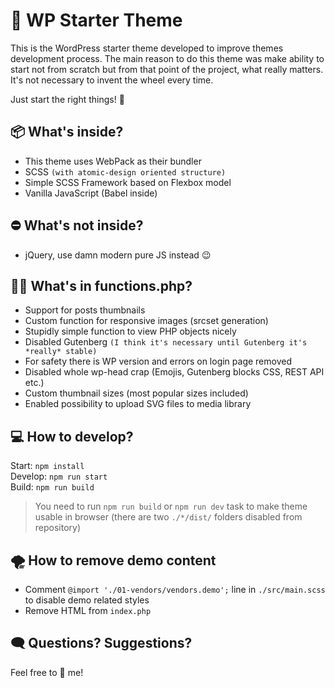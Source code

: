 # 🛫 WP Starter Theme

This is the WordPress starter theme developed to improve themes development process. The main reason to do this theme was make ability to start not from scratch but from that point of the project, what really matters. It's not necessary to invent the wheel every time. 

Just start the right things! 🎉

## 📦 What's inside?

* This theme uses WebPack as their bundler
* SCSS `(with atomic-design oriented structure)`
* Simple SCSS Framework based on Flexbox model
* Vanilla JavaScript (Babel inside)

## ⛔ What's **not** inside?

* jQuery, use damn modern pure JS instead 😉

## 🕵️‍♂️ What's in functions.php?

* Support for posts thumbnails
* Custom function for responsive images (srcset generation)
* Stupidly simple function to view PHP objects nicely
* Disabled Gutenberg `(I think it's necessary until Gutenberg it's *really* stable)`
* For safety there is WP version and errors on login page removed
* Disabled whole wp-head crap (Emojis, Gutenberg blocks CSS, REST API etc.)
* Custom thumbnail sizes (most popular sizes included)
* Enabled possibility to upload SVG files to media library

## 💻 How to develop?

Start: `npm install` \
Develop: `npm run start` \
Build: `npm run build`

> You need to run `npm run build` or `npm run dev` task to make theme usable in browser (there are two `./*/dist/` folders disabled from repository)

## 🌪 How to remove demo content

* Comment `@import './01-vendors/vendors.demo';` line in `./src/main.scss` to disable demo related styles
* Remove HTML from `index.php`

## 🗨 Questions? Suggestions?

Feel free to 📨 me!
